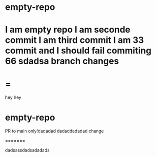 
# empty-repo
I am empty repo
I am seconde commit
I am third commit
I am 33 commit and I should fail
commiting 66
sdadsa
branch changes
=======
=
=======
 hey hey 

# empty-repo
PR to main only!dadadad
dadaddadadad
change

=======

dadsassdadsadadads
